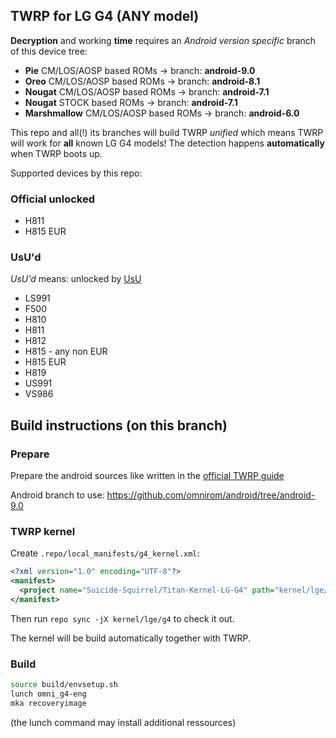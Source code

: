 ## TWRP for LG G4 (ANY model)

**Decryption** and working **time** requires an *Android version specific* branch of this device tree:

* **Pie** CM/LOS/AOSP based ROMs -> branch: **android-9.0**
* **Oreo** CM/LOS/AOSP based ROMs -> branch: **android-8.1**
* **Nougat** CM/LOS/AOSP based ROMs -> branch: **android-7.1**
* **Nougat** STOCK based ROMs -> branch: **android-7.1**
* **Marshmallow** CM/LOS/AOSP based ROMs -> branch: **android-6.0**

This repo and all(!) its branches will build TWRP *unified* which means TWRP will work for **all** known LG G4 models!
The detection happens **automatically** when TWRP boots up.

Supported devices by this repo:

### Official unlocked
* H811
* H815 EUR

### UsU'd
_UsU'd_ means: unlocked by [UsU](https://bit.do/unlockg4)

* LS991
* F500
* H810
* H811
* H812
* H815 - any non EUR
* H815 EUR
* H819
* US991
* VS986

## Build instructions (on this branch)

### Prepare

Prepare the android sources like written in the [official TWRP guide](http://forum.xda-developers.com/showthread.php?t=1943625)

Android branch to use: https://github.com/omnirom/android/tree/android-9.0

### TWRP kernel

Create `.repo/local_manifests/g4_kernel.xml`:

```xml
<?xml version="1.0" encoding="UTF-8"?>
<manifest>
  <project name="Suicide-Squirrel/Titan-Kernel-LG-G4" path="kernel/lge/g4" remote="github" revision="refs/heads/oreo-mr1-release_synced" />
</manifest>
```
Then run `repo sync -jX kernel/lge/g4` to check it out.

The kernel will be build automatically together with TWRP.

### Build

```sh
source build/envsetup.sh
lunch omni_g4-eng
mka recoveryimage
```
(the lunch command may install additional ressources)


